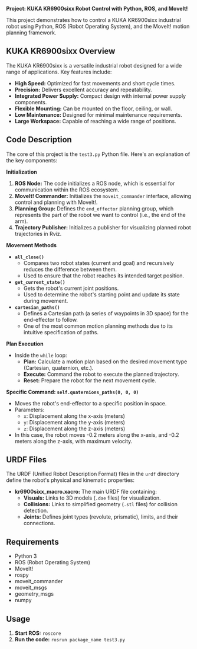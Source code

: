 

**Project: KUKA KR6900sixx Robot Control with Python, ROS, and MoveIt!**

This project demonstrates how to control a KUKA KR6900sixx industrial robot using Python, ROS (Robot Operating System), and the MoveIt! motion planning framework. 


## KUKA KR6900sixx Overview

The KUKA KR6900sixx is a versatile industrial robot designed for a wide range of applications. Key features include:

* **High Speed:** Optimized for fast movements and short cycle times.
* **Precision:** Delivers excellent accuracy and repeatability.
* **Integrated Power Supply:** Compact design with internal power supply components.
* **Flexible Mounting:** Can be mounted on the floor, ceiling, or wall.
* **Low Maintenance:** Designed for minimal maintenance requirements.
* **Large Workspace:** Capable of reaching a wide range of positions.

## Code Description

The core of this project is the `test3.py` Python file. Here's an explanation of the key components:

**Initialization**

1. **ROS Node:** The code initializes a ROS node, which is essential for communication within the ROS ecosystem.
2. **MoveIt! Commander:** Initializes the `moveit_commander` interface, allowing control and planning with MoveIt!.
3. **Planning Group:** Defines the `end_effector` planning group, which represents the part of the robot we want to control (i.e., the end of the arm).
4. **Trajectory Publisher:** Initializes a publisher for visualizing planned robot trajectories in Rviz.

**Movement Methods**

* **`all_close()`**
   * Compares two robot states (current and goal) and recursively reduces the difference between them.
   * Used to ensure that the robot reaches its intended target position.
* **`get_current_state()`** 
   * Gets the robot's current joint positions.
   * Used to determine the robot's starting point and update its state during movement.
* **`cartesian_paths()`**
   * Defines a Cartesian path (a series of waypoints in 3D space) for the end-effector to follow.
   * One of the most common motion planning methods due to its intuitive specification of paths.

**Plan Execution**

* Inside the `while` loop:
   * **Plan:** Calculate a motion plan based on the desired movement type (Cartesian, quaternion, etc.).
   * **Execute:** Command the robot to execute the planned trajectory.
   * **Reset:** Prepare the robot for the next movement cycle.

**Specific Command: `self.quaternions_paths(0, 0, 0)`**

* Moves the robot's end-effector to a specific position in space.
* Parameters:
   * `x`: Displacement along the x-axis (meters)
   * `y`: Displacement along the y-axis (meters)
   * `z`: Displacement along the z-axis (meters)
* In this case, the robot moves -0.2 meters along the x-axis, and -0.2 meters along the z-axis, with maximum velocity.

## URDF Files

The URDF (Unified Robot Description Format) files in the `urdf` directory define the robot's physical and kinematic properties:

* **kr6900sixx\_macro.xacro:** The main URDF file containing:
   * **Visuals:** Links to 3D models (`.dae` files) for visualization.
   * **Collisions:** Links to simplified geometry (`.stl` files) for collision detection.
   * **Joints:** Defines joint types (revolute, prismatic), limits, and their connections.

## Requirements

* Python 3
* ROS (Robot Operating System)
* MoveIt!
* rospy
* moveit_commander
* moveit_msgs
* geometry_msgs
* numpy

## Usage

1. **Start ROS:** `roscore`
2. **Run the code:** `rosrun package_name test3.py` 

